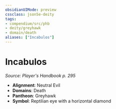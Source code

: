 ```yaml
---
obsidianUIMode: preview
cssclass: json5e-deity
tags:
- compendium/src/phb
- deity/greyhawk
- domain/death
aliases: ["Incabulos"]
---
```

# Incabulos
*Source: Player's Handbook p. 295* 

- **Alignment**: Neutral Evil
- **Domains**: Death
- **Pantheon**: Greyhawk
- **Symbol**: Reptilian eye with a horizontal diamond